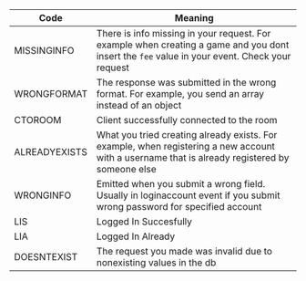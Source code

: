| Code | Meaning|
|------|--------|
| MISSINGINFO | There is info missing in your request. For example when creating a game and you dont insert the `fee` value in your event. Check your request |
| WRONGFORMAT | The response was submitted in the wrong format. For example, you send an array instead of an object | 
| CTOROOM | Client successfully connected to the room |
| ALREADYEXISTS | What you tried creating already exists. For example, when registering a new account with a username that is already registered by someone else |
| WRONGINFO | Emitted when you submit a wrong field. Usually in loginaccount event if you submit wrong password for specified account | 
| LIS | Logged In Succesfully |  
| LIA | Logged In Already |
| DOESNTEXIST | The request you made was invalid due to nonexisting values in the db |